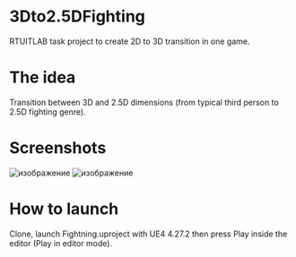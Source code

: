 # 3Dto2.5DFighting
RTUITLAB task project to create 2D to 3D transition in one game. 

# The idea
Transition between 3D and 2.5D dimensions (from typical third person to 2.5D fighting genre).

# Screenshots
![изображение](https://user-images.githubusercontent.com/30151075/158828001-9a5f3f6d-333b-4fca-8b0e-cdac74669274.png)
![изображение](https://user-images.githubusercontent.com/30151075/158828022-38e1a071-7ec7-4771-99e6-eff6abe61855.png)



# How to launch
Clone, launch Fightning.uproject with UE4 4.27.2 then press Play inside the editor (Play in editor mode). 
